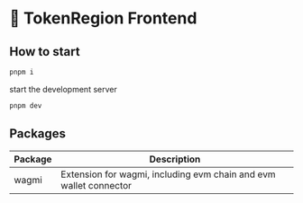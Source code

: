 # 🎁 TokenRegion Frontend

## How to start

```bash
pnpm i
```

start the development server

```bash
pnpm dev
```

## Packages

|Package|Description|
|---|---|
|wagmi|Extension for wagmi, including evm chain and evm wallet connector|
